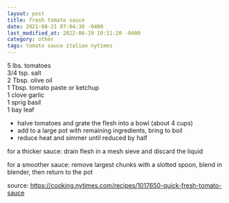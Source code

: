 ```yaml
---
layout: post
title: fresh tomato sauce
date: 2021-08-21 07:04:38 -0400
last_modified_at: 2022-06-19 10:11:20 -0400
category: other
tags: tomato sauce italian nytimes
---
```


5 lbs. tomatoes  
3/4 tsp. salt  
2 Tbsp. olive oil  
1 Tbsp. tomato paste or ketchup  
1 clove garlic  
1 sprig basil  
1 bay leaf  
* halve tomatoes and grate the flesh into a bowl (about 4 cups)
* add to a large pot with remaining ingredients, bring to boil
* reduce heat and simmer until reduced by half

for a thicker sauce: drain flesh in a mesh sieve and discard the liquid

for a smoother sauce: remove largest chunks with a slotted spoon, blend in blender,
  then return to the pot

source: <https://cooking.nytimes.com/recipes/1017650-quick-fresh-tomato-sauce>
